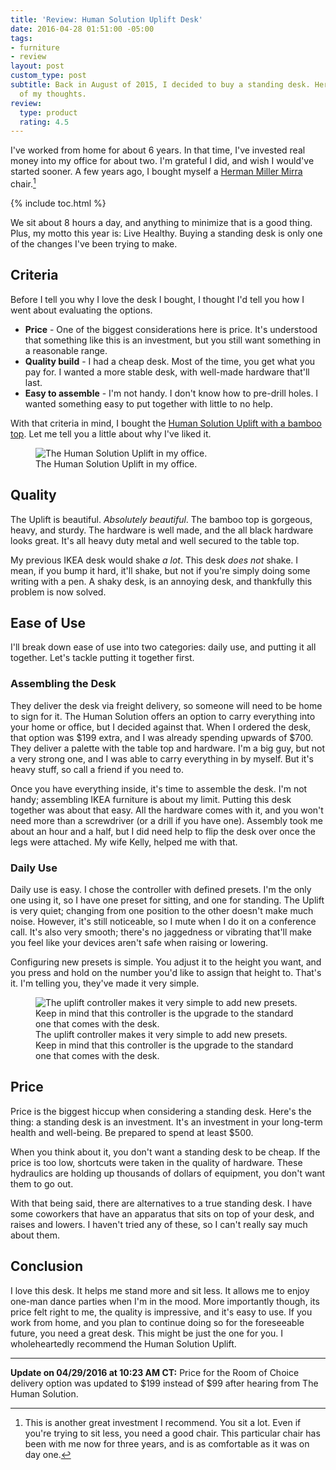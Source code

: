 ```yaml
---
title: 'Review: Human Solution Uplift Desk'
date: 2016-04-28 01:51:00 -05:00
tags:
- furniture
- review
layout: post
custom_type: post
subtitle: Back in August of 2015, I decided to buy a standing desk. Here are some
  of my thoughts.
review:
  type: product
  rating: 4.5
---
```


I've worked from home for about 6 years. In that time, I've invested real money into my office for about two. I'm grateful I did, and wish I would've started sooner. A few years ago, I bought myself a [Herman Miller Mirra](http://www.hermanmiller.com/products/seating/performance-work-chairs/mirra-2-chairs.html) chair.[^1]

{% include toc.html %}

[^1]: This is another great investment I recommend. You sit a lot. Even if you're trying to sit less, you need a good chair. This particular chair has been with me now for three years, and is as comfortable as it was on day one.

We sit about 8 hours a day, and anything to minimize that is a good thing. Plus, my motto this year is: Live Healthy. Buying a standing desk is only one of the changes I've been trying to make.

## Criteria

Before I tell you why I love the desk I bought, I thought I'd tell you how I went about evaluating the options.

- **Price** - One of the biggest considerations here is price. It's understood that something like this is an investment, but you still want something in a reasonable range.
- **Quality build** - I had a cheap desk. Most of the time, you get what you pay for. I wanted a more stable desk, with well-made hardware that'll last.
- **Easy to assemble** - I'm not handy. I don't know how to pre-drill holes. I wanted something easy to put together with little to no help.

With that criteria in mind, I bought the [Human Solution Uplift with a bamboo top](http://www.thehumansolution.com/stand-up-desk-with-bamboo-top.html). Let me tell you a little about why I've liked it.

<figure class="extendout">
  <img src="{{ site.url }}/uploads/2016/04/human-solution-uplift.jpg" alt="The Human Solution Uplift in my office.">
  <figcaption>The Human Solution Uplift in my office.</figcaption>
</figure>

## Quality

The Uplift is beautiful. _Absolutely beautiful_. The bamboo top is gorgeous, heavy, and sturdy. The hardware is well made, and the all black hardware looks great. It's all heavy duty metal and well secured to the table top.

My previous IKEA desk would shake _a lot_. This desk _does not_ shake. I mean, if you bump it hard, it'll shake, but not if you're simply doing some writing with a pen. A shaky desk, is an annoying desk, and thankfully this problem is now solved.

## Ease of Use

I'll break down ease of use into two categories: daily use, and putting it all together. Let's tackle putting it together first.

### Assembling the Desk

They deliver the desk via freight delivery, so someone will need to be home to sign for it. The Human Solution offers an option to carry everything into your home or office, but I decided against that. When I ordered the desk, that option was $199 extra, and I was already spending upwards of $700\. They deliver a palette with the table top and hardware. I'm a big guy, but not a very strong one, and I was able to carry everything in by myself. But it's heavy stuff, so call a friend if you need to.

Once you have everything inside, it's time to assemble the desk. I'm not handy; assembling IKEA furniture is about my limit. Putting this desk together was about that easy. All the hardware comes with it, and you won't need more than a screwdriver (or a drill if you have one). Assembly took me about an hour and a half, but I did need help to flip the desk over once the legs were attached. My wife Kelly, helped me with that.

### Daily Use

Daily use is easy. I chose the controller with defined presets. I'm the only one using it, so I have one preset for sitting, and one for standing. The Uplift is very quiet; changing from one position to the other doesn't make much noise. However, it's still noticeable, so I mute when I do it on a conference call. It's also very smooth; there's no jaggedness or vibrating that'll make you feel like your devices aren't safe when raising or lowering.

Configuring new presets is simple. You adjust it to the height you want, and you press and hold on the number you'd like to assign that height to. That's it. I'm telling you, they've made it very simple.

<figure class="alignright">
  <img src="{{ site.url }}/uploads/2016/04/uplift-controller.jpg" alt="The uplift controller makes it very simple to add new presets. Keep in mind that this controller is the upgrade to the standard one that comes with the desk.">
  <figcaption>The uplift controller makes it very simple to add new presets. Keep in mind that this controller is the upgrade to the standard one that comes with the desk.</figcaption>
</figure>

## Price

Price is the biggest hiccup when considering a standing desk. Here's the thing: a standing desk is an investment. It's an investment in your long-term health and well-being. Be prepared to spend at least \$500.

When you think about it, you don't want a standing desk to be cheap. If the price is too low, shortcuts were taken in the quality of hardware. These hydraulics are holding up thousands of dollars of equipment, you don't want them to go out.

With that being said, there are alternatives to a true standing desk. I have some coworkers that have an apparatus that sits on top of your desk, and raises and lowers. I haven't tried any of these, so I can't really say much about them.

## Conclusion

I love this desk. It helps me stand more and sit less. It allows me to enjoy one-man dance parties when I'm in the mood. More importantly though, its price felt right to me, the quality is impressive, and it's easy to use. If you work from home, and you plan to continue doing so for the foreseeable future, you need a great desk. This might be just the one for you. I wholeheartedly recommend the Human Solution Uplift.

---

**Update on 04/29/2016 at 10:23 AM CT:** Price for the Room of Choice delivery option was updated to $199 instead of $99 after hearing from The Human Solution.
